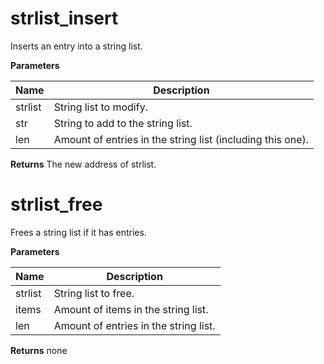

strlist_insert
==============
Inserts an entry into a string list.


**Parameters**

**Name** | **Description**
-------- | ---------------
strlist | String list to modify.
str | String to add to the string list.
len | Amount of entries in the string list (including this one).

**Returns**
The new address of strlist.

strlist_free
============
Frees a string list if it has entries.


**Parameters**

**Name** | **Description**
-------- | ---------------
strlist | String list to free.
items | Amount of items in the string list.
len | Amount of entries in the string list.

**Returns**
none

